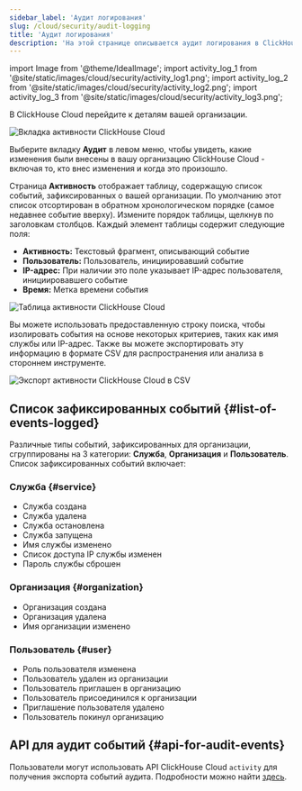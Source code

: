 ```yaml
---
sidebar_label: 'Аудит логирования'
slug: /cloud/security/audit-logging
title: 'Аудит логирования'
description: 'На этой странице описывается аудит логирования в ClickHouse Cloud. Объясняется, как получить доступ к аудит логам и интерпретировать их, которые фиксируют изменения, внесенные в организацию ClickHouse Cloud.'
---
```


import Image from '@theme/IdealImage';
import activity_log_1 from '@site/static/images/cloud/security/activity_log1.png';
import activity_log_2 from '@site/static/images/cloud/security/activity_log2.png';
import activity_log_3 from '@site/static/images/cloud/security/activity_log3.png';

В ClickHouse Cloud перейдите к деталям вашей организации.

<Image img={activity_log_1} size="md" alt="Вкладка активности ClickHouse Cloud" border />

<br/>

Выберите вкладку **Аудит** в левом меню, чтобы увидеть, какие изменения были внесены в вашу организацию ClickHouse Cloud - включая то, кто внес изменения и когда это произошло.

Страница **Активность** отображает таблицу, содержащую список событий, зафиксированных о вашей организации. По умолчанию этот список отсортирован в обратном хронологическом порядке (самое недавнее событие вверху). Измените порядок таблицы, щелкнув по заголовкам столбцов. Каждый элемент таблицы содержит следующие поля:

- **Активность:** Текстовый фрагмент, описывающий событие
- **Пользователь:** Пользователь, инициировавший событие
- **IP-адрес:** При наличии это поле указывает IP-адрес пользователя, инициировавшего событие
- **Время:** Метка времени события

<Image img={activity_log_2} size="md" alt="Таблица активности ClickHouse Cloud" border />

<br/>

Вы можете использовать предоставленную строку поиска, чтобы изолировать события на основе некоторых критериев, таких как имя службы или IP-адрес. Также вы можете экспортировать эту информацию в формате CSV для распространения или анализа в стороннем инструменте.

<div class="eighty-percent">
    <Image img={activity_log_3} size="lg" alt="Экспорт активности ClickHouse Cloud в CSV" border />
</div>

## Список зафиксированных событий {#list-of-events-logged}

Различные типы событий, зафиксированных для организации, сгруппированы на 3 категории: **Служба**, **Организация** и **Пользователь**. Список зафиксированных событий включает:

### Служба {#service}

- Служба создана
- Служба удалена
- Служба остановлена
- Служба запущена
- Имя службы изменено
- Список доступа IP службы изменен
- Пароль службы сброшен

### Организация {#organization}

- Организация создана
- Организация удалена
- Имя организации изменено

### Пользователь {#user}

- Роль пользователя изменена
- Пользователь удален из организации
- Пользователь приглашен в организацию
- Пользователь присоединился к организации
- Приглашение пользователя удалено
- Пользователь покинул организацию

## API для аудит событий {#api-for-audit-events}

Пользователи могут использовать API ClickHouse Cloud `activity` для получения экспорта событий аудита. Подробности можно найти [здесь](/cloud/manage/api/organizations-api-reference#list-of-organization-activities).
